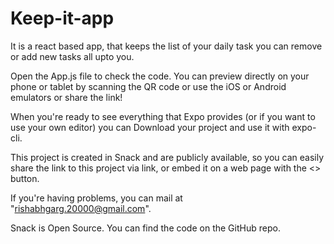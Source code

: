# Keep-it-app

It is a react based app, that keeps the list of your daily task you can remove or add new tasks all upto you.

Open the App.js file to check the code. You can preview directly on your phone or tablet by scanning the QR code or use the iOS or Android emulators or share the link!

When you're ready to see everything that Expo provides (or if you want to use your own editor) you can Download your project and use it with expo-cli.

This project is created in Snack and are publicly available, so you can easily share the link to this project via link, or embed it on a web page with the <> button.

If you're having problems, you can mail at "rishabhgarg.20000@gmail.com".

Snack is Open Source. You can find the code on the GitHub repo.
